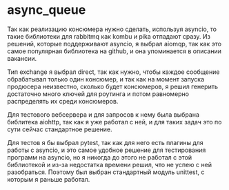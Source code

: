 # async_queue

Так как реализацию консюмера нужно сделать, используя asyncio, то такие библиотеки для rabbitmq как kombu и pika отпадают сразу. Из решений, которые поддерживают asyncio, я выбрал aiomqp, так как это самое популярная библиотека на github, и она упоминается в описании вакансии. 

Тип exchange я выбрал direct, так как нужно, чтобы каждое сообщение обрабатывал только один консюмер, и так как на момент запуска продюсера неизвестно, сколько будет консюмеров, я решил генерить достаточно много ключей для роутинга и потом равномерно распределять их среди консюмеров.

Для тестового вебсервера и для запросов к нему была выбрана библитека aiohttp, так как я уже работал с ней, и для таких задач это по сути сейчас стандартное решение. 

Для тестов я бы выбрал pytest, так как для него есть плагины для работы с asyncio, и это самое удобное решение для тестирования программ на asyncio, но я никогда до этого не работал с этой библиотекой и из-за недостатка времени решил, что не успею с ней разобраться. Поэтому был выбран стандартный модуль unittest, с которым я раньше работал.
